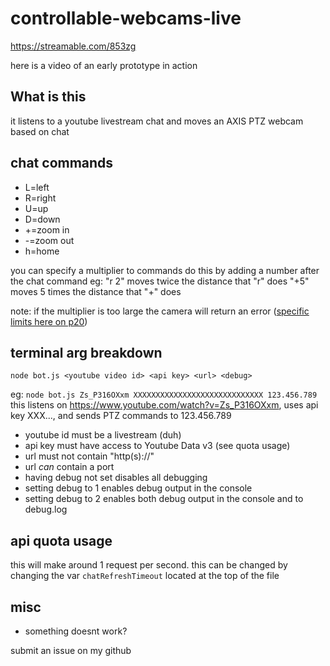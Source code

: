 # controllable-webcams-live

https://streamable.com/853zg

here is a video of an early prototype in action


## What is this

it listens to a youtube livestream chat and moves an AXIS PTZ webcam based on chat

## chat commands
* L=left
* R=right
* U=up
* D=down
* +=zoom in
* -=zoom out
* h=home

you can specify a multiplier to commands
do this by adding a number after the chat command
eg:
"r 2" moves twice the distance that "r" does
"+5" moves 5 times the distance that "+" does

note: if the multiplier is too large the camera will return an error ([specific limits here  on p20](https://www.axis.com/files/manuals/vapix_ptz_52933_en_1307.pdf))


## terminal arg breakdown
 `node bot.js <youtube video id> <api key> <url> <debug>`

eg: `node bot.js Zs_P316OXxm XXXXXXXXXXXXXXXXXXXXXXXXXXXXX 123.456.789`
 		this listens on https://www.youtube.com/watch?v=Zs_P316OXxm, uses api key XXX..., and sends PTZ commands to 123.456.789
 

* youtube id must be a livestream (duh)
* api key must have access to Youtube Data v3 (see quota usage)
* url must not contain "http(s)://"
* url *can* contain a port
* having debug not set disables all debugging
* setting debug to 1 enables debug output in the console
* setting debug to 2 enables both debug output in the console and to debug.log

## api quota usage
this will make around 1 request per second. this can be changed by changing the var `chatRefreshTimeout` located at the top of the file

## misc

* something doesnt work?

submit an issue on my github

